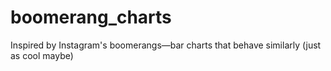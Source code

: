 # boomerang_charts
Inspired by Instagram's boomerangs—bar charts that behave similarly (just as cool maybe)
